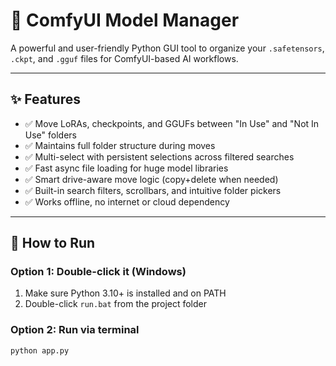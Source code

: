 # 🧠 ComfyUI Model Manager

A powerful and user-friendly Python GUI tool to organize your `.safetensors`, `.ckpt`, and `.gguf` files for ComfyUI-based AI workflows.

---

## ✨ Features

- ✅ Move LoRAs, checkpoints, and GGUFs between "In Use" and "Not In Use" folders
- ✅ Maintains full folder structure during moves
- ✅ Multi-select with persistent selections across filtered searches
- ✅ Fast async file loading for huge model libraries
- ✅ Smart drive-aware move logic (copy+delete when needed)
- ✅ Built-in search filters, scrollbars, and intuitive folder pickers
- ✅ Works offline, no internet or cloud dependency

---

## 🚀 How to Run

### Option 1: Double-click it (Windows)
1. Make sure Python 3.10+ is installed and on PATH
2. Double-click `run.bat` from the project folder

### Option 2: Run via terminal

```bash
python app.py